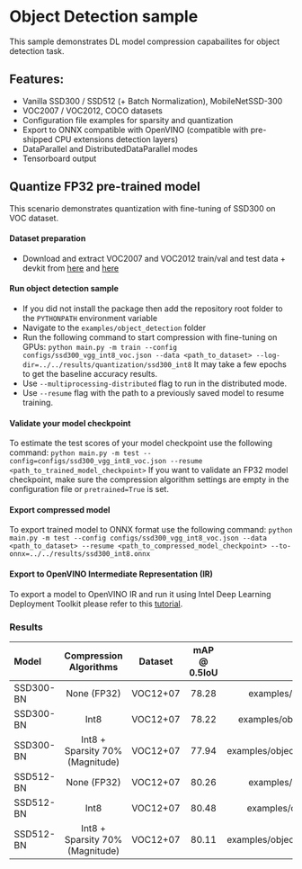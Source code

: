 # Object Detection sample
This sample demonstrates DL model compression capabailites for object detection task.

## Features:
- Vanilla SSD300 / SSD512 (+ Batch Normalization), MobileNetSSD-300
- VOC2007 / VOC2012, COCO datasets
- Configuration file examples for sparsity and quantization
- Export to ONNX compatible with OpenVINO (compatible with pre-shipped CPU extensions detection layers)
- DataParallel and DistributedDataParallel modes
- Tensorboard output

## Quantize FP32 pre-trained model
This scenario demonstrates quantization with fine-tuning of SSD300 on VOC dataset.

#### Dataset preparation
- Download and extract VOC2007 and VOC2012 train/val and test data + devkit from [here](http://host.robots.ox.ac.uk/pascal/VOC/voc2012/index.html#devkit) and [here](http://host.robots.ox.ac.uk/pascal/VOC/voc2007/index.html#devkit)

#### Run object detection sample
- If you did not install the package then add the repository root folder to the `PYTHONPATH` environment variable
- Navigate to the `examples/object_detection` folder
- Run the following command to start compression with fine-tuning on GPUs:
`python main.py -m train --config configs/ssd300_vgg_int8_voc.json --data <path_to_dataset> --log-dir=../../results/quantization/ssd300_int8`
It may take a few epochs to get the baseline accuracy results.
- Use `--multiprocessing-distributed` flag to run in the distributed mode.
- Use `--resume` flag with the path to a previously saved model to resume training.

#### Validate your model checkpoint
To estimate the test scores of your model checkpoint use the following command:
`python main.py -m test --config=configs/ssd300_vgg_int8_voc.json --resume <path_to_trained_model_checkpoint>`
If you want to validate an FP32 model checkpoint, make sure the compression algorithm settings are empty in the configuration file or `pretrained=True` is set.

#### Export compressed model
To export trained model to ONNX format use the following command:
`python main.py -m test --config configs/ssd300_vgg_int8_voc.json --data <path_to_dataset> --resume <path_to_compressed_model_checkpoint> --to-onnx=../../results/ssd300_int8.onnx`

#### Export to OpenVINO Intermediate Representation (IR)

To export a model to OpenVINO IR and run it using Intel Deep Learning Deployment Toolkit please refer to this [tutorial](https://software.intel.com/en-us/openvino-toolkit).

### Results

| Model | Compression Algorithms | Dataset | mAP @ 0.5IoU | Config path | PyTorch checkpoint |
| :-- | :-: | :-: | :-: | :-: | :-: |
| SSD300-BN | None (FP32) | VOC12+07 | 78.28 | examples/object_detection/configs/ssd300_vgg_voc.json | [Link](https://download.01.org/opencv/openvino_training_extensions/models/nncf/ssd300_vgg_voc.pth) |
| SSD300-BN | Int8 | VOC12+07 | 78.22 | examples/object_detection/configs/ssd300_vgg_int8_voc.json | [Link](https://download.01.org/opencv/openvino_training_extensions/models/nncf/ssd300_vgg_voc_int8.pth) |
| SSD300-BN | Int8 + Sparsity 70% (Magnitude) | VOC12+07 | 77.94 | examples/object_detection/configs/ssd300_vgg_int8_mag_voc.json | [Link](https://download.01.org/opencv/openvino_training_extensions/models/nncf/ssd300_vgg_voc_int8_sparse.pth) |
| SSD512-BN | None (FP32) | VOC12+07 | 80.26 | examples/object_detection/configs/ssd512_vgg_voc.json | [Link](https://download.01.org/opencv/openvino_training_extensions/models/nncf/ssd512_vgg_voc.pth) |
| SSD512-BN | Int8 | VOC12+07 | 80.48 | examples/object_detection/configs/ssd_vgg_int8_voc.json | [Link](https://download.01.org/opencv/openvino_training_extensions/models/nncf/ssd512_vgg_voc_int8.pth) |
| SSD512-BN | Int8 + Sparsity 70% (Magnitude) | VOC12+07 | 80.11 | examples/object_detection/configs/ssd512_vgg_int8_mag_voc.json | [Link](https://download.01.org/opencv/openvino_training_extensions/models/nncf/ssd512_vgg_voc_int8_sparse.pth) |
